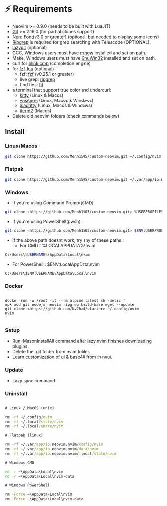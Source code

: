 # ⚡️ Requirements

- Neovim >= 0.9.0 (needs to be built with LuaJIT)
- [Git](https://git-scm.com/downloads) >= 2.19.0 (for partial clones support)
- [Nerd Font](https://www.nerdfonts.com/)(v3.0 or greater) (optional, but needed to display some icons)
- [Ripgrep](https://github.com/BurntSushi/ripgrep) is required for grep searching with Telescope (OPTIONAL).
- [lazygit](https://github.com/jesseduffield/lazygit) (optional)
- GCC, Windows users must have [mingw](http://mingw-w64.org/downloads) installed and set on path.
- Make, Windows users must have [GnuWin32](https://sourceforge.net/projects/gnuwin32/) installed and set on path.
- curl for [blink.cmp](https://github.com/Saghen/blink.cmp) (completion engine)
- for [fzf-lua](https://github.com/ibhagwan/fzf-lua) (optional)
  - fzf: [fzf](https://github.com/junegunn/fzf) (v0.25.1 or greater)
  - live grep: [ripgrep](https://github.com/BurntSushi/ripgrep)
  - find fies: [fd](https://github.com/sharkdp/fd)
- a terminal that support true color and undercurl:
  - [kitty](https://github.com/kovidgoyal/kitty) (Linux & Macos)
  - [wezterm](https://github.com/wez/wezterm) (Linux, Macos & Windows)
  - [alacritty](https://github.com/alacritty/alacritty) (Linux, Macos & Windows)
  - [iterm2](https://iterm2.com/) (Macos)
- Delete old neovim folders (check commands below)

## Install

### Linux/Macos

```bash
git clone https://github.com/Menh1505/custom-neovim.git ~/.config/nvim && nvim
```

### Flatpak

```bash
git clone https://github.com/Menh1505/custom-neovim.git ~/.var/app/io.neovim.nvim/config/nvim && flatpak run io.neovim.nvim
```

### Windows

- If you're using Command Prompt(CMD)

```bash
git clone <https://github.com/Menh1505/custom-neovim.git> %USERPROFILE%\AppData\Local\nvim && nvim
```

- If you're using PowerShell(pwsh)

```bash
git clone <https://github.com/Menh1505/custom-neovim.git> $ENV:USERPROFILE\AppData\Local\nvim && nvim
```

- If the above path doesnt work, try any of these paths :
  - For CMD : %LOCALAPPDATA%\nvim

```cmd
C:\Users\%USERNAME%\AppData\Local\nvim
```

- For PowerShell : $ENV:LocalAppData\nvim

```pwsh
C:\Users\$ENV:USERNAME\AppData\Local\nvim
```

### Docker

```docker

docker run -w /root -it --rm alpine:latest sh -uelic '
apk add git nodejs neovim ripgrep build-base wget --update
git clone <https://github.com/NvChad/starter> ~/.config/nvim
nvim
'

```

### Setup

- Run :MasonInstallAll command after lazy.nvim finishes downloading plugins.
- Delete the .git folder from nvim folder.
- Learn customization of ui & base46 from :h nvui.

### Update

- Lazy sync command

### Uninstall

```cmd

# Linux / MacOS (unix)

rm -rf ~/.config/nvim
rm -rf ~/.local/state/nvim
rm -rf ~/.local/share/nvim

# Flatpak (linux)

rm -rf ~/.var/app/io.neovim.nvim/config/nvim
rm -rf ~/.var/app/io.neovim.nvim/data/nvim
rm -rf ~/.var/app/io.neovim.nvim/.local/state/nvim

# Windows CMD

rd -r ~\AppData\Local\nvim
rd -r ~\AppData\Local\nvim-data

# Windows PowerShell

rm -Force ~\AppData\Local\nvim
rm -Force ~\AppData\Local\nvim-data

```

